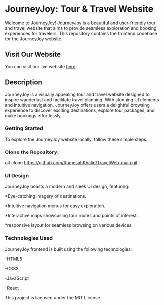 # JourneyJoy: Tour & Travel Website

Welcome to JourneyJoy! JourneyJoy is a beautiful and user-friendly tour and travel website that aims to provide seamless exploration and booking experiences for travelers. This repository contains the frontend codebase for the JourneyJoy website.

## Visit Our Website

You can visit our live website [here](https://travel-web-main-pe2p.vercel.app/).


## Description

JourneyJoy is a visually appealing tour and travel website designed to inspire wanderlust and facilitate travel planning. With stunning UI elements and intuitive navigation, JourneyJoy offers users a delightful browsing experience to discover exciting destinations, explore tour packages, and make bookings effortlessly.

### Getting Started

To explore the JourneyJoy website locally, follow these simple steps:

### Clone the Repository:

git clone https://github.com/RumesahKhalid/TravelWeb-main.git

### UI Design

JourneyJoy boasts a modern and sleek UI design, featuring:

*Eye-catching imagery of destinations.

*Intuitive navigation menus for easy exploration.

*Interactive maps showcasing tour routes and points of interest.

*responsive layout for seamless browsing on various devices.

### Technologies Used

JourneyJoy frontend is built using the following technologies:

-HTML5

-CSS3

-JavaScript

-React

This project is licensed under the MIT License .
